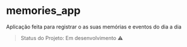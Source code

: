 # memories_app
Aplicação feita para registrar o as suas memórias e eventos do dia a dia

> Status do Projeto: Em desenvolvimento :warning:
